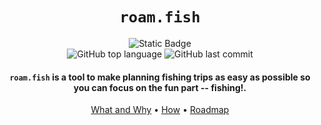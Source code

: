 <div align="center">

# `roam.fish`

![Static Badge](https://img.shields.io/badge/mission-be_the_best_fish_planner_on_the_internet-green)
<br />
![GitHub top language](https://img.shields.io/github/languages/top/Poes-Pursuits-LLC/roam-fish)
![GitHub last commit](https://img.shields.io/github/last-commit/Poes-Pursuits-LLC/roam-fish)

<div align="center">
<p class="align center">
<h4><code>roam.fish</code> is a tool to make planning fishing trips as easy as possible so you can focus on the fun part -- fishing!.</h4>
</p>
</div>

[What and Why](#what-and-why) •
[How](#philosophy) •
[Roadmap](#installation)

##
